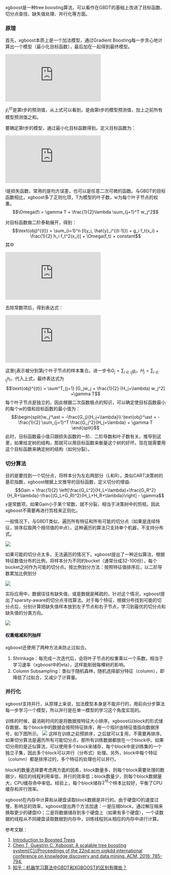 xgboost是一种tree boosting算法，可以看作在GBDT的基础上改进了目标函数、切分点查找、缺失值处理、并行化等方面。

### 原理
首先，xgboost本质上是一个加法模型，通过Gradient Boosting每一步贪心地计算出一个模型（最小化目标函数），最后加在一起得到最终模型。

![](http://latex.codecogs.com/gif.latex?%24%24%5Cbegin%7Balign%7D%5Chat%7By%7D_i%5E%7B%280%29%7D%20%26%3D%200%5C%5C%20%5Chat%7By%7D_i%5E%7B%281%29%7D%20%26%3D%20f_1%28x_i%29%20%3D%20%5Chat%7By%7D_i%5E%7B%280%29%7D%20&plus;%20f_1%28x_i%29%5C%5C%20%5Chat%7By%7D_i%5E%7B%282%29%7D%20%26%3D%20f_1%28x_i%29%20&plus;%20f_2%28x_i%29%3D%20%5Chat%7By%7D_i%5E%7B%281%29%7D%20&plus;%20f_2%28x_i%29%5C%5C%20%26%5Cdots%5C%5C%20%5Chat%7By%7D_i%5E%7B%28t%29%7D%20%26%3D%20%5Csum_%7Bk%3D1%7D%5Et%20f_k%28x_i%29%3D%20%5Chat%7By%7D_i%5E%7B%28t-1%29%7D%20&plus;%20f_t%28x_i%29%20%5Cend%7Balign%7D%24%24)

$\hat{y}_i^{(t)}$是第t步的预测值，从上式可以看到，是由第t步的模型预测值，加上之前所有模型预测值之和。

要确定第t步的模型，通过最小化目标函数得到。定义目标函数为：

![](http://latex.codecogs.com/gif.latex?%24%24%5Ctext%7Bobj%7D%5E%7B%28t%29%7D%20%26%20%3D%20%5Csum_%7Bi%3D1%7D%5En%20l%28y_i%2C%20%5Chat%7By%7D_i%5E%7B%28t%29%7D%29%20&plus;%20%5Csum_%7Bi%3D1%7D%5Et%5COmega%28f_i%29%20%5C%5C%20%26%20%3D%20%5Csum_%7Bi%3D1%7D%5En%20l%28y_i%2C%20%5Chat%7By%7D_i%5E%7B%28t-1%29%7D%20&plus;%20f_t%28x_i%29%29%20&plus;%20%5COmega%28f_t%29%20&plus;%20constant%20%24%24)

l是损失函数，常用的是均方误差，也可以是任意二次可微的函数。与GBDT的目标函数相比，xgboost多了正则化项，T为模型的叶子数，w为每个叶子节点的权重。
$$\Omega(f) = \gamma T + \frac{1}{2}\lambda \sum_{j=1}^T w_j^2$$

对目标函数做二阶泰勒展开，得到：
$$\text{obj}^{(t)} = \sum_{i=1}^n [l(y_i, \hat{y}_i^{(t-1)}) + g_i f_t(x_i) + \frac{1}{2} h_i f_t^2(x_i)] + \Omega(f_t) + constant$$
其中

![](http://latex.codecogs.com/gif.latex?%24%24%5Cbegin%7Balign%7Dg_i%20%26%3D%20%5Cpartial_%7B%5Chat%7By%7D_i%5E%7B%28t-1%29%7D%7D%20l%28y_i%2C%20%5Chat%7By%7D_i%5E%7B%28t-1%29%7D%29%5C%5C%20h_i%20%26%3D%20%5Cpartial_%7B%5Chat%7By%7D_i%5E%7B%28t-1%29%7D%7D%5E2%20l%28y_i%2C%20%5Chat%7By%7D_i%5E%7B%28t-1%29%7D%29%20%5Cend%7Balign%7D%24%24)

去除常数项后，得到表达式：

![](http://latex.codecogs.com/gif.latex?%24%24%5Cbegin%7Balign%7D%5Ctext%7Bobj%7D%5E%7B%28t%29%7D%20%26%5Capprox%20%5Csum_%7Bi%3D1%7D%5En%20%5Bg_i%20w_%7Bq%28x_i%29%7D%20&plus;%20%5Cfrac%7B1%7D%7B2%7D%20h_i%20w_%7Bq%28x_i%29%7D%5E2%5D%20&plus;%20%5Cgamma%20T%20&plus;%20%5Cfrac%7B1%7D%7B2%7D%5Clambda%20%5Csum_%7Bj%3D1%7D%5ET%20w_j%5E2%5C%5C%20%26%3D%20%5Csum%5ET_%7Bj%3D1%7D%20%5B%28%5Csum_%7Bi%5Cin%20I_j%7D%20g_i%29%20w_j%20&plus;%20%5Cfrac%7B1%7D%7B2%7D%20%28%5Csum_%7Bi%5Cin%20I_j%7D%20h_i%20&plus;%20%5Clambda%29%20w_j%5E2%20%5D%20&plus;%20%5Cgamma%20T%20%5Cend%7Balign%7D%24%24)

这里$I_j$表示被分到第j个叶子节点的样本集合。进一步令$G_j = \sum_{i\in I_j} g_i$，$H_j = \sum_{i\in I_j} h_i$，代入上式，最终表达式为$$\text{obj}^{(t)} = \sum^T_{j=1} [G_jw_j + \frac{1}{2} (H_j+\lambda) w_j^2] +\gamma T$$
每个叶子节点是独立的，因此根据二次函数极点的知识，可以确定使目标函数最小的每个w的值和目标函数的最小值为：$$\begin{split}w_j^\ast = -\frac{G_j}{H_j+\lambda}\\
\text{obj}^\ast = -\frac{1}{2} \sum_{j=1}^T \frac{G_j^2}{H_j+\lambda} + \gamma T
\end{split}$$
此时，目标函数最小值只跟损失函数的一阶、二阶导数和叶子数有关。推导到这里，如果给定树的结构，那就可以用目标函数来衡量这个树的好坏。现在就需要用这个目标函数来确定树的结构（如何分裂）。

### 切分算法
目的是要找到一个切分点，将样本分为左右两部分（L和R）。类似CART决策树的基尼指数，xgboost根据上文推导的目标函数，定义切分的增益:
$$Gain = \frac{1}{2} \left[\frac{G_L^2}{H_L+\lambda}+\frac{G_R^2}{H_R+\lambda}-\frac{(G_L+G_R)^2}{H_L+H_R+\lambda}\right] - \gamma$$
$\gamma$是常数项，如果Gain小于某个常数，就不分裂，相当于决策树中的剪枝。因此xgboost不需要再进行剪枝来正则化。

一般情况下，与GBDT类似，遍历所有特征和所有可能的切分点（如果是连续特征，排序后取两个相邻值的中点）。这种遍历的算法只支持单个机器，不支持分布式。

![](img/exact_greedy.png)

如果可能的切分点太多，无法遍历的情况下，xgboost提出了一种近似算法，根据特征数值分布的比例，将样本分为不同的bucket（通常分成32-100份），每个bucket之间作为可能的切分点。按比例划分方法：按照特征值排序后，以二阶导数累加比例划分

![](img/approximate.png)

实际应用中，数据往往有缺失值，或是数据是稀疏的，针对这个情况，xgboost提出了sparsity-aware的切分点寻找算法。对于每个特征，根据分布找到可能的切分点后，分别计算把缺失值样本放到左子节点和右子节点，学习到最优的切分点和缺失值的分类方向。

![](img/sparsity.png)

#### 权重缩减和列抽样
xgboost还使用了两种方法来防止过拟合。

1. Shrinkage：每完成一次迭代后，会将叶子节点的权重乘以一个系数，相当于学习速率（xgboost中的eta），这样能削弱每棵树的影响。
2. Column Subsampling：类似于随机森林，随机选择部分特征（column），即降低了过拟合，又减少了计算量。

### 并行化
xgboost支持并行，从原理上来说，加法模型本身是不能并行的，用前向分步算法每一步学习一个模型，所以并行是在单一模型的学习这个角度实现的。

训练的时候，最消耗时间的是将数据按特征大小排序。xgboost以block的形式储存数据，每个block中的数据会按照特征排序，用一个指针由特征值指向数据序号，如下图所示。
![](img/column_block.png)
这样在训练之前预排序，之后就可以复用，不需要再排序。如果切分算法是遍历所有可能切分点，那所有训练数据都放在一个block中。如果切分用的是近似算法，可以使用多个block来储存，每个block中是训练集的一个独立子集，因此多个block可以并行（分布式）处理。另外，block中每个特征（column）都是排序过的，多个特征的处理也可以并行。

block的数量选择要考虑两方面的因素，block数量多，则每个block需要处理的数据少，相应的线程利用率低，并行的效率低；block数量少，则每个block数据量大，CPU缓存命中率低。经验上，每个block储存$2^{16}$个样本比较好，平衡了CPU缓存和并行效率。

xgboost在内存中计算和从硬盘读取block数据是并行的。由于硬盘IO的速度过慢，影响总的效率，xgboost提出两个方法加速：一是压缩block，通过解压缩来换取更少的硬盘IO；二是将数据储存到多个硬盘上（如果有多个硬盘），一个读数据的线程从不同硬盘读取数据到内存中，训练线程则从相应的内存中进行计算。

参考文献：

1. [Introduction to Boosted Trees](https://xgboost.readthedocs.io/en/latest/model.html)
2. [Chen T, Guestrin C. Xgboost: A scalable tree boosting system[C]//Proceedings of the 22nd acm sigkdd international conference on knowledge discovery and data mining. ACM, 2016: 785-794.](https://dl.acm.org/citation.cfm?id=2939785)
3. [知乎：机器学习算法中GBDT和XGBOOST的区别有哪些？](https://www.zhihu.com/question/41354392/answer/98658997)
